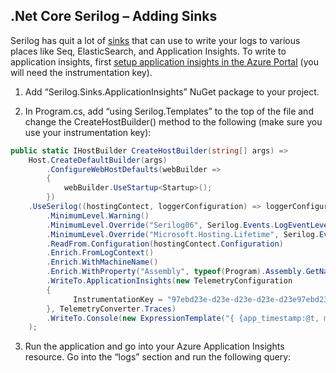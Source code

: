 

## .Net Core Serilog – Adding Sinks

Serilog has quit a lot of [sinks](https://github.com/serilog/serilog/wiki/Provided-Sinks) that can use to write your logs to various places like Seq, ElasticSearch, and Application Insights.
To write to application insights, first [setup application insights in the Azure Portal](https://docs.microsoft.com/en-us/azure/azure-monitor/app/create-new-resource) (you will need the instrumentation key).
1.	Add “Serilog.Sinks.ApplicationInsights” NuGet package to your project.
  
2.	In Program.cs, add “using Serilog.Templates” to the top of the file and change the  CreateHostBuilder() method to the following (make sure you use your instrumentation key):
  ```C#
  public static IHostBuilder CreateHostBuilder(string[] args) =>
      Host.CreateDefaultBuilder(args)
          .ConfigureWebHostDefaults(webBuilder =>
          {
              webBuilder.UseStartup<Startup>();
          })
      .UseSerilog((hostingContect, loggerConfiguration) => loggerConfiguration
          .MinimumLevel.Warning()
          .MinimumLevel.Override("Serilog06", Serilog.Events.LogEventLevel.Information)
          .MinimumLevel.Override("Microsoft.Hosting.Lifetime", Serilog.Events.LogEventLevel.Warning)
          .ReadFrom.Configuration(hostingContect.Configuration)
          .Enrich.FromLogContext()
          .Enrich.WithMachineName()
          .Enrich.WithProperty("Assembly", typeof(Program).Assembly.GetName().Name)
          .WriteTo.ApplicationInsights(new TelemetryConfiguration
          {
                InstrumentationKey = "97ebd23e-d23e-d23e-d23e-d23e97ebd23es"
          }, TelemetryConverter.Traces)
          .WriteTo.Console(new ExpressionTemplate("{ {app_timestamp:@t, message:@m, redering:@r, level:if @l = 'Debug' then 'DEBUG' else if @l = 'Warning' then 'WARN' else if @l = 'Error' then 'ERR' else if @l = 'Fatal' then 'FTL' else @l, exception:@x, ..@p} }\n"))
      );
  ```
  
  3.	Run the application and go into your Azure Application Insights resource. Go into the “logs” section and run the following query:   
